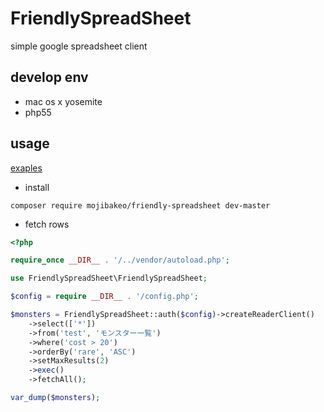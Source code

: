 # FriendlySpreadSheet
simple google spreadsheet client

## develop env
 - mac os x yosemite
 - php55

## usage

[exaples](https://github.com/mojibakeo/spreadsheets/tree/master/example)

- install
```
composer require mojibakeo/friendly-spreadsheet dev-master
```

- fetch rows

```php
<?php

require_once __DIR__ . '/../vendor/autoload.php';

use FriendlySpreadSheet\FriendlySpreadSheet;

$config = require __DIR__ . '/config.php';

$monsters = FriendlySpreadSheet::auth($config)->createReaderClient()
    ->select(['*'])
    ->from('test', 'モンスター一覧')
    ->where('cost > 20')
    ->orderBy('rare', 'ASC')
    ->setMaxResults(2)
    ->exec()
    ->fetchAll();

var_dump($monsters);

```
